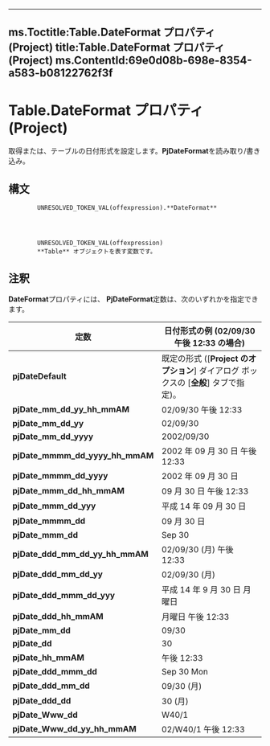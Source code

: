 

---
ms.Toctitle:Table.DateFormat プロパティ (Project)
title:Table.DateFormat プロパティ (Project)
ms.ContentId:69e0d08b-698e-8354-a583-b08122762f3f
---
# Table.DateFormat プロパティ (Project)




取得または、テーブルの日付形式を設定します。**PjDateFormat**を読み取り/書き込み。

## 構文

            UNRESOLVED_TOKEN_VAL(offexpression).**DateFormat**




            UNRESOLVED_TOKEN_VAL(offexpression)
            **Table** オブジェクトを表す変数です。



## 注釈
**DateFormat**プロパティには、 **PjDateFormat**定数は、次のいずれかを指定できます。

|**定数**|**日付形式の例 (02/09/30 午後 12:33 の場合)**|
|---|---|
|**pjDateDefault**|既定の形式 ([**Project のオプション**] ダイアログ ボックスの [**全般**] タブで指定)。|
|**pjDate_mm_dd_yy_hh_mmAM**|02/09/30 午後 12:33|
|**pjDate_mm_dd_yy**|02/09/30|
|**pjDate_mm_dd_yyyy**|2002/09/30|
|**pjDate_mmmm_dd_yyyy_hh_mmAM**|2002 年 09 月 30 日 午後 12:33|
|**pjDate_mmmm_dd_yyyy**|2002 年 09 月 30 日|
|**pjDate_mmm_dd_hh_mmAM**|09 月 30 日 午後 12:33|
|**pjDate_mmm_dd_yyy**|平成 14 年 09 月 30 日|
|**pjDate_mmmm_dd**|09 月 30 日|
|**pjDate_mmm_dd**|Sep 30|
|**pjDate_ddd_mm_dd_yy_hh_mmAM**|02/09/30 (月) 午後 12:33|
|**pjDate_ddd_mm_dd_yy**|02/09/30 (月)|
|**pjDate_ddd_mmm_dd_yyy**|平成 14 年 9 月 30 日 月曜日|
|**pjDate_ddd_hh_mmAM**|月曜日 午後 12:33|
|**pjDate_mm_dd**|09/30|
|**pjDate_dd**|30|
|**pjDate_hh_mmAM**|午後 12:33|
|**pjDate_ddd_mmm_dd**|Sep 30 Mon|
|**pjDate_ddd_mm_dd**|09/30 (月)|
|**pjDate_ddd_dd**|30 (月)|
|**pjDate_Www_dd**|W40/1|
|**pjDate_Www_dd_yy_hh_mmAM**|02/W40/1 午後 12:33|




